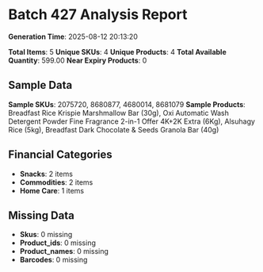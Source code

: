 # Batch 427 Analysis Report

**Generation Time**: 2025-08-12 20:13:20

**Total Items**: 5
**Unique SKUs**: 4
**Unique Products**: 4
**Total Available Quantity**: 599.00
**Near Expiry Products**: 0

## Sample Data
**Sample SKUs**: 2075720, 8680877, 4680014, 8681079
**Sample Products**: Breadfast Rice Krispie Marshmallow Bar (30g), Oxi Automatic Wash Detergent Powder Fine Fragrance 2-in-1 Offer 4K+2K Extra (6Kg), Alsuhagy Rice (5kg), Breadfast Dark Chocolate & Seeds Granola Bar (40g)

## Financial Categories
- **Snacks**: 2 items
- **Commodities**: 2 items
- **Home Care**: 1 items

## Missing Data
- **Skus**: 0 missing
- **Product_ids**: 0 missing
- **Product_names**: 0 missing
- **Barcodes**: 0 missing
